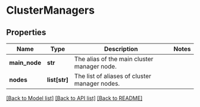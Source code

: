 # ClusterManagers

## Properties
Name | Type | Description | Notes
------------ | ------------- | ------------- | -------------
**main_node** | **str** | The alias of the main cluster manager node. | 
**nodes** | **list[str]** | The list of aliases of cluster manager nodes. | 

[[Back to Model list]](../README.md#documentation-for-models) [[Back to API list]](../README.md#documentation-for-api-endpoints) [[Back to README]](../README.md)

